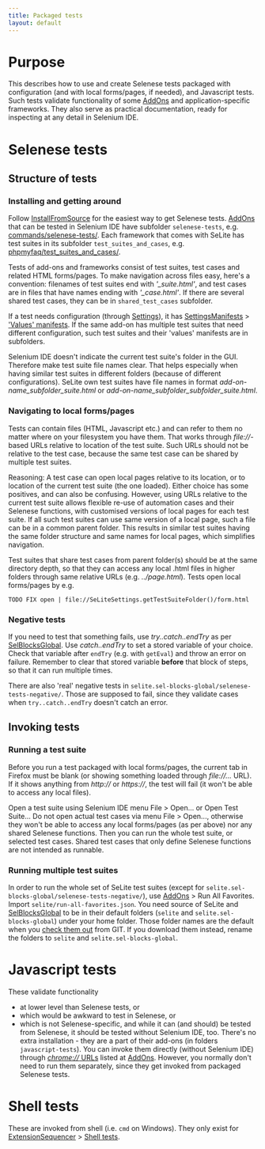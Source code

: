 ```yaml
---
title: Packaged tests
layout: default
---
```


# Purpose #
This describes how to use and create Selenese tests packaged with configuration (and with local forms/pages, if needed), and Javascript tests. Such tests validate functionality of some [AddOns](AddOns) and application-specific frameworks. They also serve as practical documentation, ready for inspecting at any detail in Selenium IDE.

# Selenese tests #

## Structure of tests ##

### Installing and getting around ###
Follow [InstallFromSource](InstallFromSource) for the easiest way to get Selenese tests. [AddOns](AddOns) that can be tested in Selenium IDE have subfolder `selenese-tests`, e.g. [commands/selenese-tests/](https://code.google.com/p/selite/source/browse/#git%2Fcommands%2Fselenese-tests). Each framework that comes with SeLite has test suites in its subfolder `test_suites_and_cases`, e.g. [phpmyfaq/test\_suites\_and\_cases/](https://code.google.com/p/selite/source/browse/#git%2Fphpmyfaq%2Ftest_suites_and_cases).

Tests of add-ons and frameworks consist of test suites, test cases and related HTML forms/pages. To make navigation across files easy, here's a convention: filenames of test suites end with _'\_suite.html'_, and test cases are in files that have names ending with _'\_case.html'_. If there are several shared test cases, they can be in `shared_test_cases` subfolder.

If a test needs configuration (through [Settings](Settings)), it has [SettingsManifests](SettingsManifests) > ['Values' manifests](SettingsManifests#-values-manifests). If the same add-on has multiple test suites that need different configuration, such test suites and their 'values' manifests are in subfolders.

Selenium IDE doesn't indicate the current test suite's folder in the GUI. Therefore make test suite file names clear. That helps especially when having similar test suites in different folders (because of different configurations). SeLite own test suites have file names in format <em>add-on-name_subfolder_suite.html</em> or <em>add-on-name_subfolder_subfolder_suite.html</em>.

### Navigating to local forms/pages ###
Tests can contain files (HTML, Javascript etc.) and can refer to them no matter where on your filesystem you have them. That works through _file://_-based URLs relative to location of the test suite. Such URLs should not be relative to the test case, because the same test case can be shared by multiple test suites.

Reasoning: A test case can open local pages relative to its location, or to location of the current test suite (the one loaded). Either choice has some positives, and can also be confusing. However, using URLs relative to the current test suite allows flexible re-use of automation cases and their Selenese functions, with customised versions of local pages for each test suite. If all such test suites can use same version of a local page, such a file can be in a common parent folder. This results in similar test suites having the same folder structure and same names for local pages, which simplifies navigation.

Test suites that share test cases from parent folder(s) should be at the same directory depth, so that they can access any local .html files in higher folders through same relative URLs (e.g. _../page.html_). Tests open local forms/pages by e.g.

```
TODO FIX open | file://SeLiteSettings.getTestSuiteFolder()/form.html
```

### Negative tests ###
If you need to test that something fails, use <em>try..catch..endTry</em> as per [SelBlocksGlobal](SelBlocksGlobal). Use <em>catch..endTry</em> to set a stored variable of your choice. Check that variable after `endTry` (e.g. with `getEval`) and throw an error on failure. Remember to clear that stored variable **before** that block of steps, so that it can run multiple times.

There are also 'real' negative tests in `selite.sel-blocks-global/selenese-tests-negative/`. Those are supposed to fail, since they validate cases when `try..catch..endTry` doesn't catch an error.

## Invoking tests ##

### Running a test suite ###
Before you run a test packaged with local forms/pages, the current tab in Firefox must be blank (or showing something loaded through _file://..._ URL). If it shows anything from _http://_ or _https://_, the test will fail (it won't be able to access any local files).

Open a test suite using Selenium IDE menu File > Open... or Open Test Suite... Do not open actual test cases via menu File > Open..., otherwise they won't be able to access any local forms/pages (as per above) nor any shared Selenese functions. Then you can run the whole test suite, or selected test cases. Shared test cases that only define Selenese functions are not intended as runnable.

### Running multiple test suites ###
In order to run the whole set of SeLite test suites (except for `selite.sel-blocks-global/selenese-tests-negative/`), use [AddOns](AddOns) > Run All Favorites. Import `selite/run-all-favorites.json`. You need source of SeLite and [SelBlocksGlobal](SelBlocksGlobal) to be in their default folders (`selite` and `selite.sel-blocks-global`) under your home folder. Those folder names are the default when you [check them out](https://code.google.com/p/selite/source/checkout) from GIT. If you download them instead, rename the folders to `selite` and `selite.sel-blocks-global`.

# Javascript tests #
These validate functionality

  * at lower level than Selenese tests, or
  * which would be awkward to test in Selenese, or
  * which is not Selenese-specific, and while it can (and should) be tested from Selenese, it should be tested without Selenium IDE, too.
There's no extra installation - they are a part of their add-ons (in folders `javascript-tests`). You can invoke them directly (without Selenium IDE) through [_chrome://_ URLs](AboutDocumentation#firefox-chrome-urls-for-documentation-and-gui) listed at [AddOns](AddOns). However, you normally don't need to run them separately, since they get invoked from packaged Selenese tests.

# Shell tests #
These are invoked from shell (i.e. `cmd` on Windows). They only exist for [ExtensionSequencer](ExtensionSequencer) > [Shell tests](ExtensionSequencer#shell-tests).